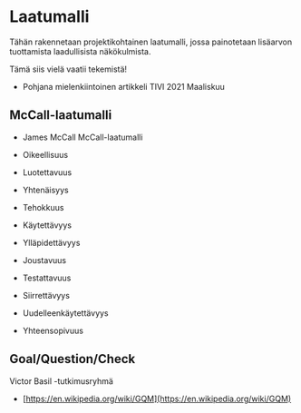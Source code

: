 # Laatumalli

Tähän rakennetaan projektikohtainen laatumalli, jossa painotetaan lisäarvon tuottamista laadullisista näkökulmista.

Tämä siis vielä vaatii tekemistä!

* Pohjana mielenkiintoinen artikkeli TIVI 2021 Maaliskuu

## McCall-laatumalli

* James McCall McCall-laatumalli

* Oikeellisuus
* Luotettavuus
* Yhtenäisyys
* Tehokkuus
* Käytettävyys
* Ylläpidettävyys
* Joustavuus
* Testattavuus
* Siirrettävyys
* Uudelleenkäytettävyys
* Yhteensopivuus

## Goal/Question/Check

Victor Basil -tutkimusryhmä


* [https://en.wikipedia.org/wiki/GQM](https://en.wikipedia.org/wiki/GQM)

